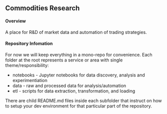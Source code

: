 ## Commodities Research

#### Overview

A place for R&D of market data and automation of trading strategies.

#### Repository Infomation
For now we will keep everything in a mono-repo for convenience. Each folder at the root represents a service or area with single theme/responsibility:
+ notebooks - Jupyter notebooks for data discovery, analysis and experimentiation
+ data - raw and processed data for analysis/automation
+ etl - scripts for data extraction, transformation, and loading

There are child README.md files inside each subfolder that instruct on how to setup your dev environment for that particular part of the repository.
